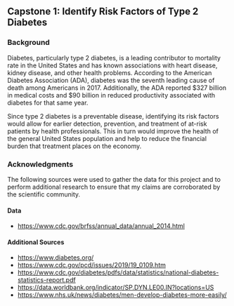 ## Capstone 1: Identify Risk Factors of Type 2 Diabetes
### Background
Diabetes, particularly type 2 diabetes, is a leading contributor to mortality rate in the United States and has known associations with heart disease, kidney disease, and other health problems. According to the American Diabetes Association (ADA), diabetes was the seventh leading cause of death among Americans in 2017. Additionally, the ADA reported $327 billion in medical costs and $90 billion in reduced productivity associated with diabetes for that same year.

Since type 2 diabetes is a preventable disease, identifying its risk factors would allow for earlier detection, prevention, and treatment of at-risk patients by health professionals. This in turn would improve the health of the general United States population and help to reduce the financial burden that treatment places on the economy.

### Acknowledgments
The following sources were used to gather the data for this project and to perform additional research to ensure that my claims are corroborated by the scientific community.

#### Data
- https://www.cdc.gov/brfss/annual_data/annual_2014.html

#### Additional Sources
- https://www.diabetes.org/
- https://www.cdc.gov/pcd/issues/2019/19_0109.htm
- https://www.cdc.gov/diabetes/pdfs/data/statistics/national-diabetes-statistics-report.pdf
- https://data.worldbank.org/indicator/SP.DYN.LE00.IN?locations=US
- https://www.nhs.uk/news/diabetes/men-develop-diabetes-more-easily/
